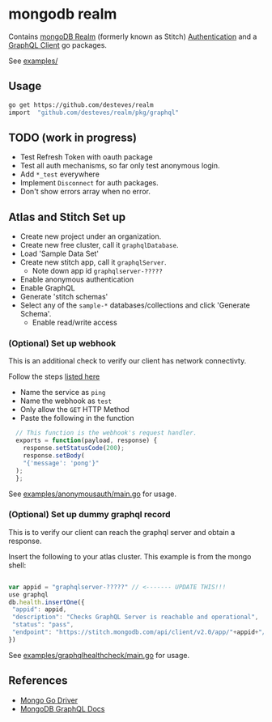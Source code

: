 # mongodb realm

Contains [mongoDB Realm](https://stitch.mongodb.com/) (formerly known as Stitch) [Authentication](pkg/auth) and a [GraphQL Client](pkg/graphql) go packages.

See [examples/](examples/)

## Usage 

```bash
go get https://github.com/desteves/realm
import  "github.com/desteves/realm/pkg/graphql"
```


## TODO (work in progress)

- Test Refresh Token with oauth package
- Test all auth mechanisms, so far only test anonymous login.
- Add `*_test` everywhere
- Implement `Disconnect` for auth packages.
- Don't show errors array when no error.


## Atlas and Stitch Set up

- Create new project under an organization.
- Create new free cluster, call it `graphqlDatabase`.
- Load 'Sample Data Set'
- Create new stitch app, call it `graphqlServer`.   
  - Note down app id `graphqlserver-?????`
- Enable anonymous authentication
- Enable GraphQL
- Generate 'stitch schemas'
- Select any of the `sample-*` databases/collections and click 'Generate Schema'. 
  - Enable read/write access

### (Optional)  Set up webhook

This is an additional check to verify our client has network connectivty.

Follow the steps [listed here](https://docs.mongodb.com/stitch/reference/service-webhooks/#creating-a-webhook)

- Name the service as `ping`
- Name the webhook as `test` 
- Only allow the `GET` HTTP Method
- Paste the following in the function
```javascript
  // This function is the webhook's request handler.
  exports = function(payload, response) {
    response.setStatusCode(200);
    response.setBody(
    "{'message': 'pong'}"
  );
  };
```

See [examples/anonymousauth/main.go](examples/anonymousauth/main.go) for usage.


### (Optional)  Set up dummy graphql record

This is to verify our client can reach the graphql server and obtain a response.

Insert the following to your atlas cluster. This example is from the mongo shell:

```javascript

var appid = "graphqlserver-?????" // <------- UPDATE THIS!!!
use graphql
db.health.insertOne({
 "appid": appid,
 "description": "Checks GraphQL Server is reachable and operational",
 "status": "pass",
 "endpoint": "https://stitch.mongodb.com/api/client/v2.0/app/"+appid+"/graphql"
})

```

See [examples/graphqlhealthcheck/main.go](examples/graphqlhealthcheck/main.go) for usage.


## References

- [Mongo Go Driver](https://github.com/mongodb/mongo-go-driver)
- [MongoDB GraphQL Docs](https://docs-mongodbcom-staging.corp.mongodb.com/stitch/nick/graphql/graphql.html)